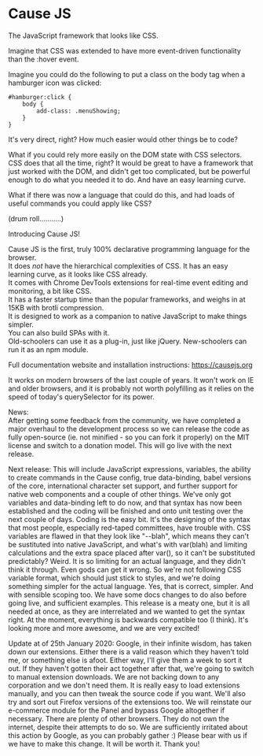 # Cause JS
The JavaScript framework that looks like CSS.

Imagine that CSS was extended to have more event-driven functionality than the :hover event.

Imagine you could do the following to put a class on the body tag when a hamburger icon was clicked:

```
#hamburger:click {
    body {
        add-class: .menuShowing;
    }
}
```

It's very direct, right? How much easier would other things be to code?

What if you could rely more easily on the DOM state with CSS selectors. CSS does that all the time, right? It would be great to have a framework that just worked with the DOM, and didn't get too complicated, but be powerful enough to do what you needed it to do. And have an easy learning curve.

What if there was now a language that could do this, and had loads of useful commands you could apply like CSS?

(drum roll...........)

Introducing Cause JS!

Cause JS is the first, truly 100% declarative programming language for the browser.<br>
It does *not* have the hierarchical complexities of CSS. It has an easy learning curve, as it looks like CSS already.<br>
It comes with Chrome DevTools extensions for real-time event editing and monitoring, a bit like CSS.<br>
It has a faster startup time than the popular frameworks, and weighs in at 15KB with brotli compression.<br>
It is designed to work as a companion to native JavaScript to make things simpler.<br>
You can also build SPAs with it.<br>
Old-schoolers can use it as a plug-in, just like jQuery. New-schoolers can run it as an npm module.

Full documentation website and installation instructions:
https://causejs.org

It works on modern browsers of the last couple of years. It won't work on IE and older browsers, and it is probably not worth polyfilling as it relies on the speed of today's querySelector for its power.

News:<br>
After getting some feedback from the community, we have completed a major overhaul to the development process so we can release the code as fully open-source (ie. not minified - so you can fork it properly) on the MIT license and switch to a donation model. This will go live with the next release.

Next release:
This will include JavaScript expressions, variables, the ability to create commands in the Cause config, true data-binding, babel versions of the core, international character set support, and further support for native web components and a couple of other things. We've only got variables and data-binding left to do now, and that syntax has now been established and the coding will be finished and onto unit testing over the next couple of days. Coding is the easy bit. It's the designing of the syntax that most people, especially red-taped committees, have trouble with. CSS variables are flawed in that they look like "--blah", which means they can't be sustituted into native JavaScript, and what's with var(blah) and limiting calculations and the extra space placed after var(), so it can't be substituted predictably? Weird. It is so limiting for an actual language, and they didn't think it through. Even gods can get it wrong. So we're not following CSS variable format, which should just stick to styles, and we're doing something simpler for the actual language. Yes, that is correct, simpler. And with sensible scoping too. We have some docs changes to do also before going live, and sufficient examples. This release is a meaty one, but it is all needed at once, as they are interrelated and we wanted to get the syntax right. At the moment, everything is backwards compatible too (I think). It's looking more and more awesome, and we are very excited!

Update at of 25th January 2020:
Google, in their infinite wisdom, has taken down our extensions. Either there is a valid reason which they haven't told me, or something else is afoot. Either way, I'll give them a week to sort it out. If they haven't gotten their act together after that, we're going to switch to manual extension downloads. We are not backing down to any corporation and we don't need them. It is really easy to load extensions manually, and you can then tweak the source code if you want. We'll also try and sort out Firefox versions of the extensions too. We will reinstate our e-commerce module for the Panel and bypass Google altogether if necessary. There are plenty of other browsers. They do not own the internet, despite their attempts to do so. We are sufficiently irritated about this action by Google, as you can probably gather :) Please bear with us if we have to make this change. It will be worth it. Thank you!
